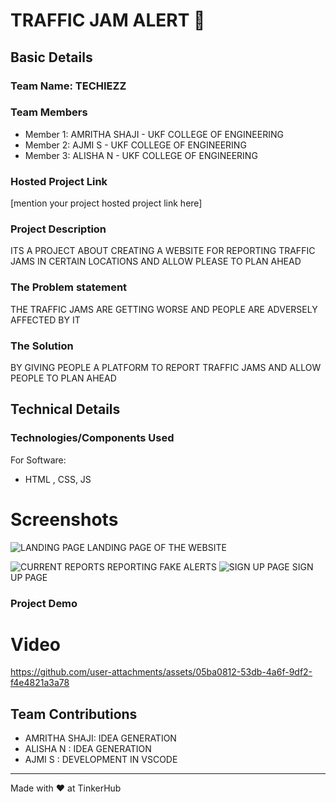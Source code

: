 # TRAFFIC JAM ALERT 🎯


## Basic Details
### Team Name: TECHIEZZ


### Team Members
- Member 1: AMRITHA SHAJI -  UKF COLLEGE OF ENGINEERING
- Member 2: AJMI S - UKF COLLEGE OF ENGINEERING
- Member 3: ALISHA N - UKF COLLEGE OF ENGINEERING

### Hosted Project Link
[mention your project hosted project link here]

### Project Description
ITS A PROJECT ABOUT CREATING A WEBSITE FOR REPORTING TRAFFIC JAMS IN CERTAIN LOCATIONS AND ALLOW PLEASE TO PLAN AHEAD

### The Problem statement
THE TRAFFIC JAMS ARE GETTING WORSE AND PEOPLE ARE ADVERSELY AFFECTED BY IT

### The Solution
BY GIVING PEOPLE A PLATFORM TO REPORT TRAFFIC JAMS AND ALLOW PEOPLE TO PLAN AHEAD

## Technical Details
### Technologies/Components Used
For Software:
- HTML , CSS, JS




# Screenshots
![LANDING PAGE](https://github.com/user-attachments/assets/f2c4b58c-ffe4-4103-9c14-0e4cd10015c9)
LANDING PAGE OF THE WEBSITE

![CURRENT REPORTS](https://github.com/user-attachments/assets/0c2e985d-1260-43c0-8230-537d69cfdad3)
REPORTING FAKE ALERTS
![SIGN UP PAGE](https://github.com/user-attachments/assets/be1614a7-7848-40c1-af1a-785387b9cf06)
SIGN UP PAGE

### Project Demo
# Video



https://github.com/user-attachments/assets/05ba0812-53db-4a6f-9df2-f4e4821a3a78




## Team Contributions
- AMRITHA SHAJI: IDEA GENERATION
- ALISHA N : IDEA GENERATION
- AJMI S : DEVELOPMENT IN VSCODE


---
Made with ❤️ at TinkerHub

